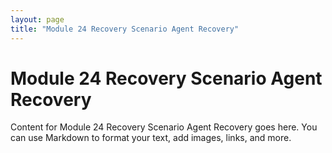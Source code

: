 ```yaml
---
layout: page
title: "Module 24 Recovery Scenario Agent Recovery"
---
```


# Module 24 Recovery Scenario Agent Recovery

Content for Module 24 Recovery Scenario Agent Recovery goes here. You can use Markdown to format your text, add images, links, and more.

